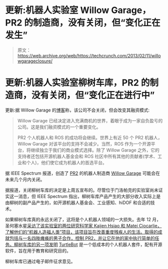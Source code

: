 # 更新:机器人实验室 Willow Garage，PR2 的制造商，没有关闭，但“变化正在发生”

> 原文：<https://web.archive.org/web/https://techcrunch.com/2013/02/11/willowgarageclosure/>

# 更新:机器人实验室柳树车库，PR2 的制造商，没有关闭，但“变化正在进行中”

更新:据 Willow Garage 的[博客](https://web.archive.org/web/20221206042103/http://www.willowgarage.com/blog/2013/02/11/willow-garage-changing)称，该公司不会关闭，但会改变其融资模式:

> Willow Garage 已经决定进入充满商机的世界，着眼于成为一家自负盈亏的公司。这是我们融资模式的一个重要变化。
> 
> PR2 个人机器人和 ROS 的成功将会继续。世界上有近 50 个 PR2 机器人，Willow Garage 对该平台的支持不会减少。当然，ROS 作为一个开源平台，将继续独立于我们的商业模式选择。除了 Willow Garage 之外，它的支持者还包括开源机器人基金会和 ROS 社区中所有其他的贡献者(学术、工业和个人)，他们使它成为机器人的首选平台。

据 IEEE Spectrum 报道，创造了 [PR2](https://web.archive.org/web/20221206042103/http://www.willowgarage.com/pages/pr2/overview) 的机器人制造商 [Willow Garage](https://web.archive.org/web/20221206042103/http://www.willowgarage.com/) 可能会在未来几个月内关闭。

据报道，关闭柳树车库的决定是上周五宣布的。尽管位于门洛帕克的实验室尚未证实这一消息，但 IEEE Spectrum 指出，柳树车库产品产生的大部分收入实际上是由柳树的副产品产生的，如开源机器人基金会、工业感知、hiDOF 和合适的技术。

如果柳树车库真的永远关闭了，这将是个人机器人领域的一大损失。去年 12 月，圣何塞水星[采访了该实验室的两位研究科学家 Kaijen Hsiao 和 Matei Ciocarlie，了解他们的“机器人造福人类”项目，该项目旨在改善重度残疾人的生活。取得的成就包括与一名四肢瘫痪的男子合作，控制 PR2，并让它在他的家中执行简单的任务。柳树车库的另一项发明](https://web.archive.org/web/20221206042103/http://www.mercurynews.com/business/ci_22100290/chat-scientists-who-make-robots-help-disabled-people) [TurtleBot](https://web.archive.org/web/20221206042103/http://www.willowgarage.com/turtlebot) 是一个低成本的个人机器人套件，配有开源软件，旨在用于教育和研究目的。

柳树车库已通过电子邮件征求意见。